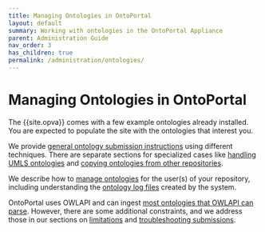 ```yaml
---
title: Managing Ontologies in OntoPortal
layout: default
summary: Working with ontologies in the OntoPortal Appliance
parent: Administration Guide
nav_order: 3
has_children: true
permalink: /administration/ontologies/
---
```


# Managing Ontologies in OntoPortal
  
The {{site.opva}} comes with a few example ontologies already installed.
You are expected to populate the site with the ontologies that interest you.

We provide <a href="submitting_ontologies">general ontology submission instructions</a> using different techniques. 
There are separate sections for specialized cases like <a href="handling_umls">handling UMLS ontologies</a> and 
<a href="copying_external_ontologies">copying ontologies from other repositories</a>.

We describe how to <a href="managing_ontologies">manage ontologies</a> for the user(s) of your repository,
including understanding the <a href="ontology_logs">ontology log files</a> created by the system.

OntoPortal uses OWLAPI and can ingest <a href="parseable_ontologies">most ontologies that OWLAPI can parse</a>.
However, there are some additional constraints, and we address those in our sections 
on <a href="ontology_limitations">limitations</a> and <a href="troubleshooting_submissions">troubleshooting submissions</a>.